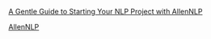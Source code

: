 [A Gentle Guide to Starting Your NLP Project with AllenNLP](https://towardsdatascience.com/allennlp-startup-guide-24ffd773cd5b)

[AllenNLP](https://allennlp.org/)
